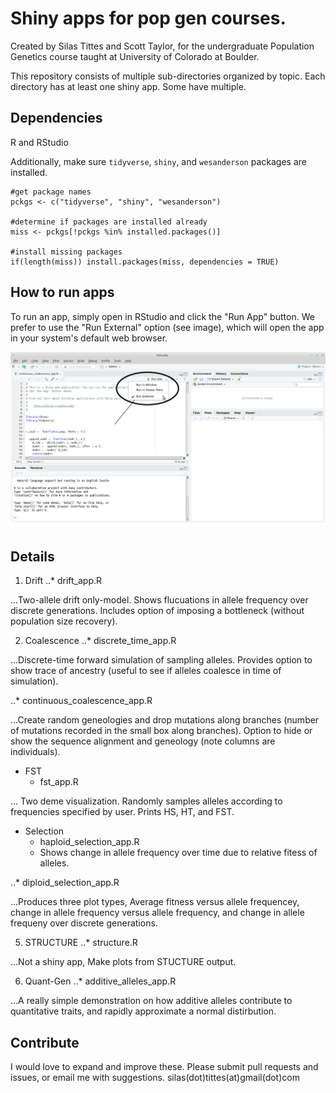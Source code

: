 Shiny apps for pop gen courses. 
======================================

Created by Silas Tittes and Scott Taylor, for the undergraduate Population Genetics course taught at University of Colorado at Boulder. 
 
This repository consists of multiple sub-directories organized by topic. Each directory has at least one shiny app. Some have multiple. 

Dependencies
-----------

R and RStudio

Additionally, make sure `tidyverse`, `shiny`, and `wesanderson` packages are installed.

```
#get package names
pckgs <- c("tidyverse", "shiny", "wesanderson")

#determine if packages are installed already
miss <- pckgs[!pckgs %in% installed.packages()]

#install missing packages
if(length(miss)) install.packages(miss, dependencies = TRUE)
```

How to run apps
---------------

To run an app, simply open in RStudio and click the "Run App" button. We prefer to use the "Run External" option (see image), which will open the app in your system's default web browser.

![shiny_pic](shiny_run_pic.png)


Details
-------

1. Drift
..* drift_app.R


...Two-allele drift only-model. Shows flucuations in allele frequency over discrete generations. Includes option of imposing a bottleneck (without population size recovery).


2. Coalescence
..* discrete_time_app.R


...Discrete-time forward simulation of sampling alleles. Provides option to show trace of ancestry (useful to see if alleles coalesce in time of simulation).


..* continuous_coalescence_app.R

...Create random geneologies and drop mutations along branches (number of mutations recorded in the small box along branches). Option to hide or show the sequence alignment and geneology (note columns are individuals). 


* FST
  * fst_app.R

... Two deme visualization. Randomly samples alleles according to frequencies specified by user. Prints HS, HT, and FST. 


* Selection
  * haploid_selection_app.R
  * Shows change in allele frequency over time due to relative fitess of alleles.

..* diploid_selection_app.R

...Produces three plot types, Average fitness versus allele frequencey, change in allele frequency versus allele frequency, and change in allele frequeny over discrete generations.


5. STRUCTURE
..* structure.R


...Not a shiny app, Make plots from STUCTURE output.


6. Quant-Gen
..* additive_alleles_app.R


...A really simple demonstration on how additive alleles contribute to quantitative traits, and rapidly approximate a normal distirbution.



Contribute
---------

I would love to expand and improve these. Please submit pull requests and issues, or email me with suggestions. 
silas(dot)tittes(at)gmail(dot)com

